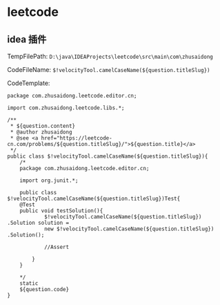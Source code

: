 # leetcode



## idea 插件

TempFilePath: `D:\java\IDEAProjects\leetcode\src\main\com\zhusaidong`

CodeFileName: `$!velocityTool.camelCaseName(${question.titleSlug})`

CodeTemplate: 

```
package com.zhusaidong.leetcode.editor.cn;

import com.zhusaidong.leetcode.libs.*;

/**
 * ${question.content}
 * @author zhusaidong
 * @see <a href="https://leetcode-cn.com/problems/${question.titleSlug}/">${question.title}</a>
 */
public class $!velocityTool.camelCaseName(${question.titleSlug}){
	/*
	package com.zhusaidong.leetcode.editor.cn;

    import org.junit.*;

	public class $!velocityTool.camelCaseName(${question.titleSlug})Test{
	@Test
	public void testSolution(){
			$!velocityTool.camelCaseName(${question.titleSlug}) .Solution solution = 
			new $!velocityTool.camelCaseName(${question.titleSlug}) .Solution();
			
			//Assert
			
		}
	}
	
	*/
	static
	${question.code}
}

```



